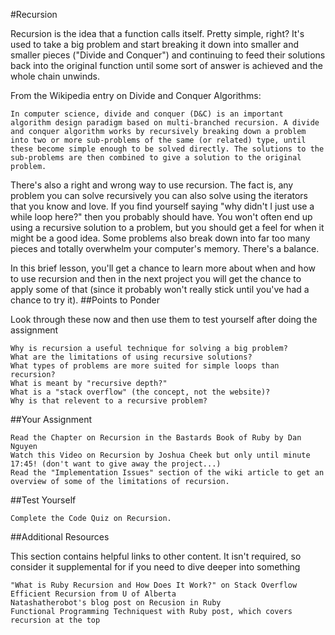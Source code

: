 #Recursion

Recursion is the idea that a function calls itself. Pretty simple, right? It's used to take a big problem and start breaking it down into smaller and smaller pieces ("Divide and Conquer") and continuing to feed their solutions back into the original function until some sort of answer is achieved and the whole chain unwinds.

From the Wikipedia entry on Divide and Conquer Algorithms:

    In computer science, divide and conquer (D&C) is an important algorithm design paradigm based on multi-branched recursion. A divide and conquer algorithm works by recursively breaking down a problem into two or more sub-problems of the same (or related) type, until these become simple enough to be solved directly. The solutions to the sub-problems are then combined to give a solution to the original problem.

There's also a right and wrong way to use recursion. The fact is, any problem you can solve recursively you can also solve using the iterators that you know and love. If you find yourself saying "why didn't I just use a while loop here?" then you probably should have. You won't often end up using a recursive solution to a problem, but you should get a feel for when it might be a good idea. Some problems also break down into far too many pieces and totally overwhelm your computer's memory. There's a balance.

In this brief lesson, you'll get a chance to learn more about when and how to use recursion and then in the next project you will get the chance to apply some of that (since it probably won't really stick until you've had a chance to try it).
##Points to Ponder

Look through these now and then use them to test yourself after doing the assignment

    Why is recursion a useful technique for solving a big problem?
    What are the limitations of using recursive solutions?
    What types of problems are more suited for simple loops than recursion?
    What is meant by "recursive depth?"
    What is a "stack overflow" (the concept, not the website)?
    Why is that relevent to a recursive problem?

##Your Assignment

    Read the Chapter on Recursion in the Bastards Book of Ruby by Dan Nguyen
    Watch this Video on Recursion by Joshua Cheek but only until minute 17:45! (don't want to give away the project...)
    Read the "Implementation Issues" section of the wiki article to get an overview of some of the limitations of recursion.

##Test Yourself

    Complete the Code Quiz on Recursion.

##Additional Resources

This section contains helpful links to other content. It isn't required, so consider it supplemental for if you need to dive deeper into something

    "What is Ruby Recursion and How Does It Work?" on Stack Overflow
    Efficient Recursion from U of Alberta
    Natashatherobot's blog post on Recusion in Ruby
    Functional Programming Techniquest with Ruby post, which covers recursion at the top
